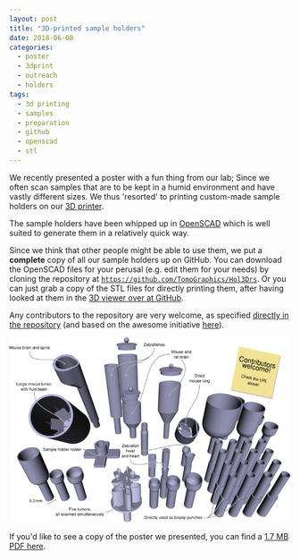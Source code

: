 ```yaml
---
layout: post
title: "3D-printed sample holders"
date: 2018-06-08
categories:
  - poster
  - 3dprint
  - outreach
  - holders
tags:
  - 3d printing
  - samples
  - preparation
  - github
  - openscad
  - stl
---
```


We recently presented a poster with a fun thing from our lab; Since we often scan samples that are to be kept in a humid environment and have vastly different sizes.
We thus 'resorted' to printing custom-made sample holders on our [3D printer](https://formlabs.com/3d-printers/form-2/).

The sample holders have been whipped up in [OpenSCAD](http://www.openscad.org/) which is well suited to generate them in a relatively quick way.

Since we think that other people might be able to use them, we put a **complete** copy of all our sample holders up on GitHub.
You can download the OpenSCAD files for your perusal (e.g. edit them for your needs) by cloning the repository at [`https://github.com/TomoGraphics/Hol3Drs`](https://github.com/TomoGraphics/Hol3Drs).
Or you can just grab a copy of the STL files for directly printing them, after having looked at them in the [3D viewer over at GitHub](https://github.com/TomoGraphics/Hol3Drs/blob/master/STL/Mouse.Melanoma.Multiple.stl).

Any contributors to the repository are very welcome, as specified [directly in the repository](https://github.com/TomoGraphics/Hol3Drs/blob/master/CONTRIBUTING.md) (and based on the awesome initiative [here](http://contributionswelcome.org/)).

![A sampler of our 3D printed sample holders](/assets/2018/06/08/3dprinted-sample-holders/hol3Dr.png)

If you'd like to see a copy of the poster we presented, you can find a [1.7 MB PDF here](http://wiki.xn--davidhaberthr-7ob.ch/_media/posters/20180417-usermeeting-stl.pdf).
